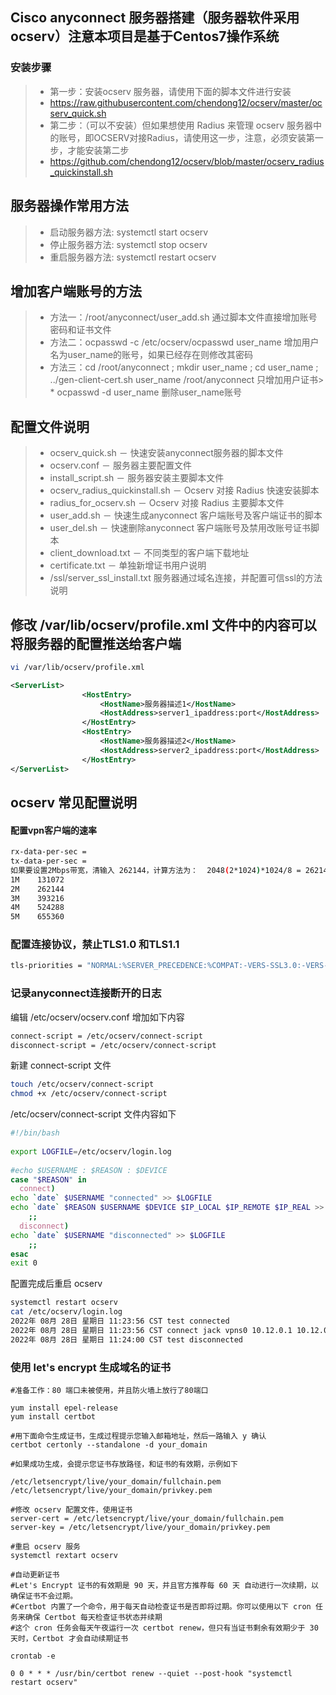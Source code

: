 ## Cisco anyconnect 服务器搭建（服务器软件采用ocserv）注意本项目是基于Centos7操作系统
### 安装步骤 ###
> * 第一步：安装ocserv 服务器，请使用下面的脚本文件进行安装
> * https://raw.githubusercontent.com/chendong12/ocserv/master/ocserv_quick.sh
> * 第二步：（可以不安装）但如果想使用 Radius 来管理 ocserv 服务器中的账号，即OCSERV对接Radius，请使用这一步，注意，必须安装第一步，才能安装第二步
> * https://github.com/chendong12/ocserv/blob/master/ocserv_radius_quickinstall.sh
## 服务器操作常用方法 ##
> * 启动服务器方法: systemctl start ocserv
> * 停止服务器方法: systemctl stop ocserv
> * 重启服务器方法: systemctl restart ocserv
## 增加客户端账号的方法
> * 方法一：/root/anyconnect/user_add.sh 通过脚本文件直接增加账号密码和证书文件 
> * 方法二：ocpasswd -c /etc/ocserv/ocpasswd user_name 增加用户名为user_name的账号，如果已经存在则修改其密码
> * 方法三：cd /root/anyconnect ; mkdir user_name ; cd user_name ; ../gen-client-cert.sh user_name /root/anyconnect 只增加用户证书> * ocpasswd -d user_name 删除user_name账号
## 配置文件说明 ##
> * ocserv_quick.sh － 快速安装anyconnect服务器的脚本文件
> * ocserv.conf － 服务器主要配置文件
> * install_script.sh － 服务器安装主要脚本文件
> * ocserv_radius_quickinstall.sh － Ocserv 对接 Radius 快速安装脚本
> * radius_for_ocserv.sh － Ocserv 对接 Radius 主要脚本文件
> * user_add.sh － 快速生成anyconnect 客户端账号及客户端证书的脚本
> * user_del.sh － 快速删除anyconnect 客户端账号及禁用改账号证书脚本
> * client_download.txt － 不同类型的客户端下载地址
> * certificate.txt － 单独新增证书用户说明
> * /ssl/server_ssl_install.txt 服务器通过域名连接，并配置可信ssl的方法说明


## 修改 /var/lib/ocserv/profile.xml 文件中的内容可以将服务器的配置推送给客户端 ###
```bash
vi /var/lib/ocserv/profile.xml
```
```xml
<ServerList>
                <HostEntry>
                    <HostName>服务器描述1</HostName>
                    <HostAddress>server1_ipaddress:port</HostAddress>
                </HostEntry>
                <HostEntry>
                    <HostName>服务器描述2</HostName>
                    <HostAddress>server2_ipaddress:port</HostAddress>
                </HostEntry>
</ServerList>
```

## ocserv 常见配置说明 ##
#### 配置vpn客户端的速率 ###
```bash
rx-data-per-sec =
tx-data-per-sec = 
如果要设置2Mbps带宽，清输入 262144，计算方法为：  2048(2*1024)*1024/8 = 262144
1M    131072
2M    262144
3M    393216
4M    524288
5M    655360
```

### 配置连接协议，禁止TLS1.0 和TLS1.1 ###

```bash
tls-priorities = "NORMAL:%SERVER_PRECEDENCE:%COMPAT:-VERS-SSL3.0:-VERS-TLS1.0:-VERS-TLS1.1"
```

### 记录anyconnect连接断开的日志 ###
编辑 /etc/ocserv/ocserv.conf
增加如下内容

```bash
connect-script = /etc/ocserv/connect-script
disconnect-script = /etc/ocserv/connect-script
```
新建 connect-script 文件
```bash
touch /etc/ocserv/connect-script
chmod +x /etc/ocserv/connect-script
```

/etc/ocserv/connect-script 文件内容如下

```bash
#!/bin/bash
 
export LOGFILE=/etc/ocserv/login.log
 
#echo $USERNAME : $REASON : $DEVICE
case "$REASON" in
  connect)
echo `date` $USERNAME "connected" >> $LOGFILE
echo `date` $REASON $USERNAME $DEVICE $IP_LOCAL $IP_REMOTE $IP_REAL >> $LOGFILE
    ;;
  disconnect)
echo `date` $USERNAME "disconnected" >> $LOGFILE
    ;;
esac
exit 0
```
配置完成后重启 ocserv


```bash
systemctl restart ocserv
cat /etc/ocserv/login.log 
2022年 08月 28日 星期日 11:23:56 CST test connected
2022年 08月 28日 星期日 11:23:56 CST connect jack vpns0 10.12.0.1 10.12.0.128 1.27.210.31
2022年 08月 28日 星期日 11:24:00 CST test disconnected
```

### 使用 let's encrypt 生成域名的证书 ###

```shell
#准备工作：80 端口未被使用，并且防火墙上放行了80端口

yum install epel-release
yum install certbot

#用下面命令生成证书，生成过程提示您输入邮箱地址，然后一路输入 y 确认
certbot certonly --standalone -d your_domain

#如果成功生成，会提示您证书存放路径，和证书的有效期，示例如下

/etc/letsencrypt/live/your_domain/fullchain.pem
/etc/letsencrypt/live/your_domain/privkey.pem

#修改 ocserv 配置文件，使用证书
server-cert = /etc/letsencrypt/live/your_domain/fullchain.pem
server-key = /etc/letsencrypt/live/your_domain/privkey.pem

#重启 ocserv 服务
systemctl rextart ocserv

#自动更新证书
#Let's Encrypt 证书的有效期是 90 天，并且官方推荐每 60 天 自动进行一次续期，以确保证书不会过期。
#Certbot 内置了一个命令，用于每天自动检查证书是否即将过期。你可以使用以下 cron 任务来确保 Certbot 每天检查证书状态并续期
#这个 cron 任务会每天午夜运行一次 certbot renew，但只有当证书剩余有效期少于 30 天时，Certbot 才会自动续期证书

crontab -e

0 0 * * * /usr/bin/certbot renew --quiet --post-hook "systemctl restart ocserv"

```


